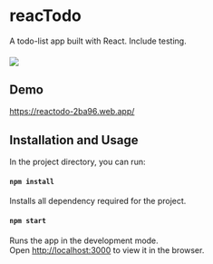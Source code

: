 # reacTodo

A todo-list app built with React.
Include testing.
####
![](https://i.ibb.co/HB4WJ2H/reactodo.gif)

## Demo
https://reactodo-2ba96.web.app/

## Installation and Usage

In the project directory, you can run:

#### `npm install`

Installs all dependency required for the project.
#### `npm start`

Runs the app in the development mode.\
Open [http://localhost:3000](http://localhost:4000) to view it in the browser.

